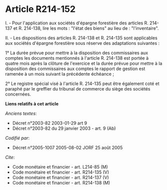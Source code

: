 # Article R214-152

I. - Pour l'application aux sociétés d'épargne forestière des articles R. 214-137 et R. 214-138, lire les mots : "l'état des
biens" au lieu de : "l'inventaire".

II. - Les dispositions des articles R. 214-138 et R. 214-135 sont applicables aux sociétés d'épargne forestière sous réserve
des adaptations suivantes :

1° La durée prévue pour mettre à la disposition des commissaires aux comptes les documents mentionnés à l'article R. 214-138
est portée à quatre mois après la clôture de l'exercice et la durée prévue pour mettre à la disposition des commissaires aux
comptes le rapport de gestion est ramenée à un mois suivant la précédente échéance ;

2° Le registre spécial visé à l'article R. 214-135 peut être également coté et paraphé par le greffier du tribunal de
commerce du siège des sociétés concernées.

**Liens relatifs à cet article**

_Anciens textes_:

  - Décret n°2003-82 2003-01-29 art 9
  - Décret n°2003-82 du 29 janvier 2003 - art. 9 (Ab)

_Codifié par_:

  - Décret n°2005-1007 2005-08-02 JORF 25 août 2005

_Cite_:

  - Code monétaire et financier - art. L214-85 (M)
  - Code monétaire et financier - art. R214-135 (V)
  - Code monétaire et financier - art. R214-137 (V)
  - Code monétaire et financier - art. R214-138 (M)
